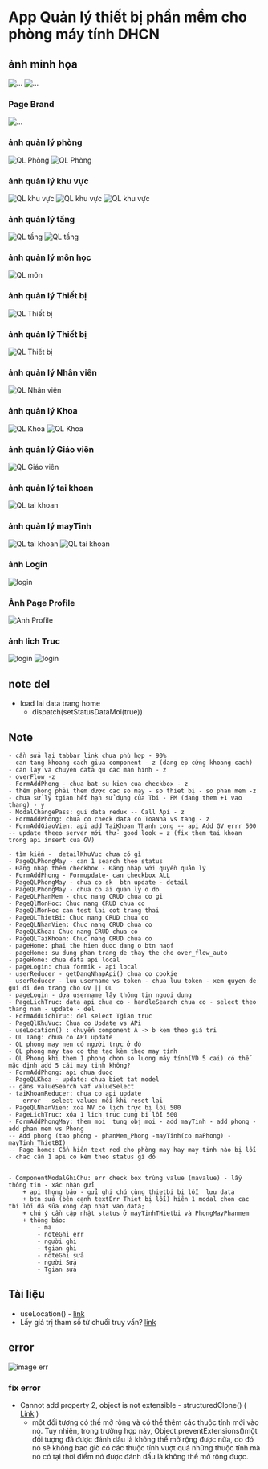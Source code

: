 # App Quản lý thiết bị phần mềm cho phòng máy tính DHCN

## ảnh minh họa
![...](./AnhMinhHoa/img_minhHoa.png)
![...](./AnhMinhHoa/img_code.png)

### Page Brand
![...](./AnhMinhHoa/img_PageBrand.png)
### ảnh quản lý phòng
![QL Phòng](./AnhMinhHoa/img_QLPhong.png)
![QL Phòng](./AnhMinhHoa/img_QLPhong_Form.png)

### ảnh quản lý khu vực
![QL khu vực](./AnhMinhHoa/img_QLKhuVuc.png)
![QL khu vực](./AnhMinhHoa/img_Detail_KhuVuc.png)
![QL khu vực](./AnhMinhHoa/img_QLKhuVuc_Form.png)


### ảnh quản lý tầng
![QL tầng](./AnhMinhHoa/img_QLTang.png)
![QL tầng](./AnhMinhHoa/img_QLTang_form.png)

### ảnh quản lý môn học
![QL môn](./AnhMinhHoa/img_QLMon.png)

### ảnh quản lý Thiết bị
![QL Thiết bị](./AnhMinhHoa/img_QLThietbi.png)

### ảnh quản lý Thiết bị
![QL Thiết bị](./AnhMinhHoa/img_QLPhanMem.png)

### ảnh quản lý Nhân viên
![QL Nhân viên](./AnhMinhHoa/img_QLNhanVien.png)

### ảnh quản lý Khoa
![QL Khoa](./AnhMinhHoa/img_QLKhoa.png)
![QL Khoa](./AnhMinhHoa/img_QLKhoa_form.png)

### ảnh quản lý Giáo viên
![QL Giáo viên](./AnhMinhHoa/img_QLGiaoVien.png)

### ảnh quản lý tai khoan
![QL tai khoan](./AnhMinhHoa/img_QLTaiKhoan.png)

### ảnh quản lý mayTinh
![QL tai khoan](./AnhMinhHoa/img_QLMayTinh.png)
![QL tai khoan](./AnhMinhHoa/img_QLMayTinh_form.png)

### ảnh Login
![login](./AnhMinhHoa/img_login.png)

### Ảnh Page Profile 
![Anh Profile](./AnhMinhHoa/img_PageProfile.png)

### ảnh lich Truc
![login](./AnhMinhHoa/img_pcLichTruc.png)
![login](./AnhMinhHoa/img_pcLichTruc_form.png)



## note del
* load lai data trang home
    - dispatch(setStatusDataMoi(true))


## Note
    - cần sửa lại tabbar link chưa phù hợp - 90%
    - can tang khoang cach giua component - z (dang ep cứng khoang cach)
    - can lay va chuyen data qu cac man hinh - z
    - overFlow -z 
    - FormAddPhong - chua bat su kien cua checkbox - z
    - thêm phong phải them dược cac so may - so thiet bị - so phan mem -z
    - chưa sử lý tgian hết hạn sử dụng của Tbi - PM (dang them +1 vao thang) - y
    - ModalChangePass: gui data redux -- Call Api - z
    - FormAddPhong: chua co check data co ToaNha vs tang - z
    - FormAddGiaoVien: api add TaiKhoan Thanh cong -- api Add GV errr 500 -- update theeo server mới thử- good look = z (fix them tai khoan trong api insert cua GV)

    - tìm kiếm -  detailKhuVuc chưa có gì
    - PageQLPhongMay - can 1 search theo status
    - Đăng nhập thêm checkbox - Đăng nhập với quyền quản lý 
    - FormAddPhong - Formupdate- can checkbox ALL
    - PageQLPhongMay - chua co sk  btn update - detail
    - PageQLPhongMay - chua co ai quan ly o do
    - PageQLPhanMem - chuc nang CRUD chua co gi
    - PageQlMonHoc: Chuc nang CRUD chua co
    - PageQlMonHoc can test lai cot trang thai
    - PageQLThietBi: Chuc nang CRUD chua co
    - PageQLNhanVien: Chuc nang CRUD chua co
    - PageQLKhoa: Chuc nang CRUD chua co
    - PageQLTaiKhoan: Chuc nang CRUD chua co
    - pageHome: phai the hien duoc dang o btn naof
    - pageHome: su dung phan trang de thay the cho over_flow_auto
    - pageHome: chua data api local
    - pageLogin: chua formik - api local
    - userReducer - getDangNhapApi() chua co cookie
    - userReducer - luu username vs token - chua luu token - xem quyen de gui di den trang cho GV || QL
    - pageLogin - dựa username lây thông tin nguoi dung
    - PageLichTruc: data api chua co - handleSearch chua co - select theo thang nam - update - del
    - FormAddLichTruc: del select Tgian truc
    - PageQlKhuVuc: Chua co Update vs APi
    - useLocation() : chuyển component A -> b kem theo giá tri
    - QL Tang: chua co API update
    - QL phong may nen có người trực ở đó 
    - QL phong may tao co the tạo kèm theo may tính
    - QL Phong khi them 1 phong chon so luong máy tính(VD 5 cai) có thế mặc định add 5 cái may tinh không? 
    - FormAddPhong: api chua duoc
    - PageQLKhoa - update: chua biet tat model
    -- gans valueSearch vaf valueSelect
    - taiKhoanReducer: chua co api update
    --  error - select value: mối khi reset lại
    - PageQLNhanVien: xoa NV có lịch trực bị lỗi 500
    - PageLichTruc: xóa 1 lich truc cung bi lỗi 500
    - FormAddPhongMay: them moi  tung obj moi - add mayTinh - add phong - add phan mem vs Phong
    -- Add phong (tao phong - phanMem_Phong -mayTinh(co maPhong) - mayTinh_ThietBI)
    -- Page home: Cần hiên text red cho phòng may hay may tinh nào bị lỗi - chac cần 1 api co kèm theo status gì đó
    

    - ComponentModalGhiChu: err check box trùng value (mavalue) - lấy thông tin - xác nhận gửi
        + api thong báo - gửi ghi chú cùng thietbi bị lỗi  lưu data
        + btn sửa (bên cạnh textErr Thiet bị lỗi) hiên 1 modal chon cac tbi lỗi đã sủa xong cap nhật vao data;
        + chú ý cần cập nhật status ở mayTinhTHietbi và PhongMayPhanmem
        + thông báo: 
            - ma
            - noteGhi err
            - người ghi
            - tgian ghi
            - noteGhi sửa 
            - người Sửa
            - Tgian sửa



## Tài liệu

* useLocation() - [link](https://medium.com/@stheodorejohn/exploring-react-router-dom-understanding-the-uselocation-hook-f67742e71c0c)
* Lấy giá trị tham số từ chuối truy vấn? [link](https://www.javascripttutorial.net/es-next/javascript-object-fromentries/)

    
## error
![image err](./AnhMinhHoa/img_error.png)

### fix error
* Cannot add property 2, object is not extensible - structuredClone() ( [Link](https://stackoverflow.com/questions/59648434/material-table-typeerror-cannot-add-property-tabledata-object-is-not-extensibl) )
    - một đối tượng có thể mở rộng và có thể thêm các thuộc tính mới vào nó. Tuy nhiên, trong trường hợp này, Object.preventExtensions()một đối tượng đã được đánh dấu là không thể mở rộng được nữa, do đó nó sẽ không bao giờ có các thuộc tính vượt quá những thuộc tính mà nó có tại thời điểm nó được đánh dấu là không thể mở rộng được.
